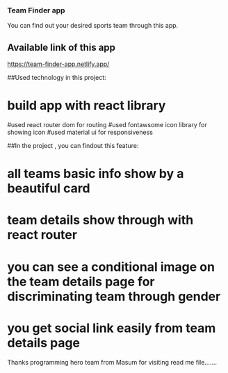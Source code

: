 ### Team Finder app
You can find out your desired sports team through this app.

## Available link of this app
https://team-finder-app.netlify.app/

##Used technology in this project:
# build app with react library
#used react router dom for routing
#used fontawsome icon library for showing icon
#used material ui for responsiveness


##In the project , you can findout this feature:
# all teams basic info show by a beautiful card
# team details show through with react router
# you can see a conditional image on the team details page for discriminating team through gender
# you get social link easily from team details page

Thanks programming hero team from Masum for visiting read me file.......
